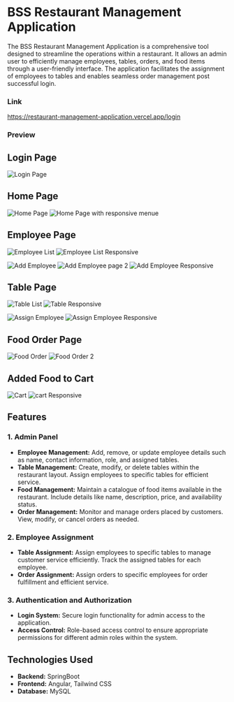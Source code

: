 # BSS Restaurant Management Application

The BSS Restaurant Management Application is a comprehensive tool designed to streamline the operations within a restaurant. It allows an admin user to efficiently manage employees, tables, orders, and food items through a user-friendly interface. The application facilitates the assignment of employees to tables and enables seamless order management post successful login.

### Link
https://restaurant-management-application.vercel.app/login

### Preview

## Login Page
![Login Page](https://github.com/Rashidul-Islam-98/Screenshots/blob/main/login.jpg)

## Home Page
![Home Page](https://github.com/Rashidul-Islam-98/Screenshots/blob/main/home.JPG)
![Home Page with responsive menue](https://github.com/Rashidul-Islam-98/Screenshots/blob/main/headerRes.JPG)

## Employee Page
![Employee List](https://github.com/Rashidul-Islam-98/Screenshots/blob/main/employee.JPG)
![Employee List Responsive](https://github.com/Rashidul-Islam-98/Screenshots/blob/main/employeeRes.JPG)

![Add Employee](https://github.com/Rashidul-Islam-98/Screenshots/blob/main/addEmployee1.JPG)
![Add Employee page 2](https://github.com/Rashidul-Islam-98/Screenshots/blob/main/addEmployee2.JPG)
![Add Employee Responsive](https://github.com/Rashidul-Islam-98/Screenshots/blob/main/addEmployeeRes.JPG)

## Table Page
![Table List](https://github.com/Rashidul-Islam-98/Screenshots/blob/main/tablee.JPG)
![Table Responsive](https://github.com/Rashidul-Islam-98/Screenshots/blob/main/tableRes.JPG)

![Assign Employee](https://github.com/Rashidul-Islam-98/Screenshots/blob/main/assign.JPG)
![Assign Employee Responsive](https://github.com/Rashidul-Islam-98/Screenshots/blob/main/assignRes.JPG)

## Food Order Page
![Food Order](https://github.com/Rashidul-Islam-98/Screenshots/blob/main/orderFood.JPG)
![Food Order 2](https://github.com/Rashidul-Islam-98/Screenshots/blob/main/OrderFood2.JPG)

## Added Food to Cart
![Cart](https://github.com/Rashidul-Islam-98/Screenshots/blob/main/cart.JPG)
![cart Responsive](https://github.com/Rashidul-Islam-98/Screenshots/blob/main/cartRes.JPG)

## Features

### 1. Admin Panel
- **Employee Management:** Add, remove, or update employee details such as name, contact information, role, and assigned tables.
- **Table Management:** Create, modify, or delete tables within the restaurant layout. Assign employees to specific tables for efficient service.
- **Food Management:** Maintain a catalogue of food items available in the restaurant. Include details like name, description, price, and availability status.
- **Order Management:** Monitor and manage orders placed by customers. View, modify, or cancel orders as needed.

### 2. Employee Assignment
- **Table Assignment:** Assign employees to specific tables to manage customer service efficiently. Track the assigned tables for each employee.
- **Order Assignment:** Assign orders to specific employees for order fulfillment and efficient service.

### 3. Authentication and Authorization
- **Login System:** Secure login functionality for admin access to the application.
- **Access Control:** Role-based access control to ensure appropriate permissions for different admin roles within the system.

## Technologies Used

- **Backend:** SpringBoot
- **Frontend:** Angular, Tailwind CSS
- **Database:** MySQL

